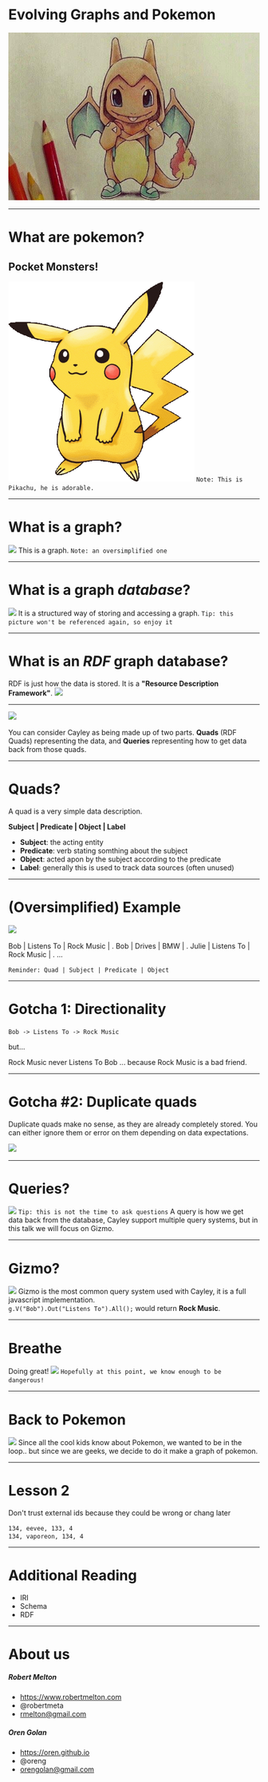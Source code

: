 <!-- page_number: true -->

# Evolving Graphs and Pokemon

![](cover.jpg)

---

# What are pokemon?

## Pocket Monsters!

![](pikachu1.png)
```Note: This is Pikachu, he is adorable.```

---

# What is a graph?
![](graph.png)
This is a graph. 
```Note: an oversimplified one```

---

# What is a graph *database*?
![](graph2.png)
It is a structured way of storing and accessing a graph.
```Tip: this picture won't be referenced again, so enjoy it```

---

# What is an *RDF* graph database?
RDF is just how the data is stored.  It is a **"Resource Description Framework"**.
![](hello_my_name_is-RDF.jpg)

---

![](huh.gif)

You can consider Cayley as being made up of two parts.  **Quads** (RDF Quads) representing the data, and **Queries** representing how to get data back from those quads. 

---

# Quads?

A quad is a very simple data description. 

**Subject | Predicate | Object | Label**

- **Subject**: the acting entity
- **Predicate**: verb stating somthing about the subject
- **Object**: acted apon by the subject according to the predicate
- **Label**: generally this is used to track data sources (often unused)

---

# (Oversimplified) Example

![](graph.png)

Bob | Listens To | Rock Music | . 
Bob | Drives | BMW | . 
Julie | Listens To | Rock Music | . 
...

```
Reminder: Quad | Subject | Predicate | Object
```

---

# Gotcha 1: Directionality

```Bob -> Listens To -> Rock Music```

but... 

Rock Music never Listens To Bob ... because Rock Music is a bad friend. 

---

# Gotcha #2: Duplicate quads

Duplicate quads make no sense, as they are already completely stored.  You can either ignore them or error on them depending on data expectations.

![](dupe.png)

---

# Queries?

![](query.jpg)
```Tip: this is not the time to ask questions```
A query is how we get data back from the database, Cayley support multiple query systems, but in this talk we will focus on Gizmo.

---

# Gizmo?
![](gizmo.jpg) Gizmo is the most common query system used with Cayley, it is a full javascript implementation.  
```g.V("Bob").Out("Listens To").All();```
would return **Rock Music**.

---

# Breathe
Doing great!
![](deep-breath.jpg)
```Hopefully at this point, we know enough to be dangerous!```

---

# Back to Pokemon

![](eevee.jpg) Since all the cool kids know about Pokemon, we wanted to be in the loop.. but since we are geeks, we decide to do it make a graph of pokemon.

---

# Lesson 2

Don't trust external ids because they could be wrong or chang later
```
134, eevee, 133, 4
134, vaporeon, 134, 4
```

---

# Additional Reading

- IRI
- Schema
- RDF

---

<!-- Always say who you are a the end, it is a boring start -->
# About us

##### Robert Melton

- https://www.robertmelton.com
- @robertmeta
- rmelton@gmail.com

##### Oren Golan

- https://oren.github.io
- @oreng
- orengolan@gmail.com